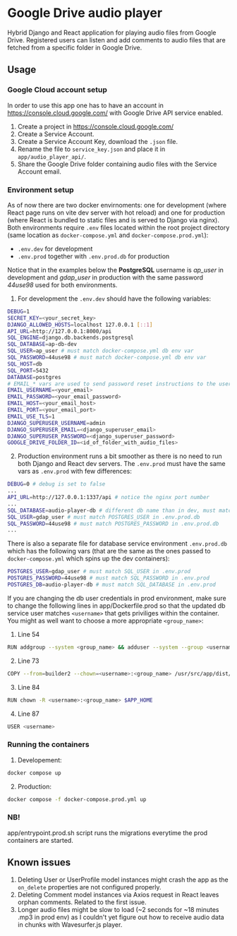 # Google Drive audio player

Hybrid Django and React application for playing audio files from Google Drive. Registered users can listen and add comments to audio files that are fetched from a specific folder in Google Drive.

## Usage

### Google Cloud account setup

In order to use this app one has to have an account in https://console.cloud.google.com/ with Google Drive API service enabled.

1. Create a project in https://console.cloud.google.com/
2. Create a Service Account.
3. Create a Service Account Key, download the `.json` file.
4. Rename the file to `service_key.json` and place it in `app/audio_player_api/`.
5. Share the Google Drive folder containing audio files with the Service Account email.

### Environment setup

As of now there are two docker envirnoments: one for development (where React page runs on vite dev server with hot reload) and one for production (where React is bundled to static files and is served to Django via nginx). Both environments require `.env` files located within the root project directory (same location as `docker-compose.yml` and `docker-compose.prod.yml`):

- `.env.dev` for development
- `.env.prod` together with `.env.prod.db` for production

Notice that in the examples below the **PostgreSQL** username is _ap_user_ in development and _gdap_user_ in production with the same password _44use98_ used for both environments.

1. For development the `.env.dev` should have the following variables:

```bash
DEBUG=1
SECRET_KEY=<your_secret_key>
DJANGO_ALLOWED_HOSTS=localhost 127.0.0.1 [::1]
API_URL=http://127.0.0.1:8000/api
SQL_ENGINE=django.db.backends.postgresql
SQL_DATABASE=ap-db-dev
SQL_USER=ap_user # must match docker-compose.yml db env var
SQL_PASSWORD=44use98 # must match docker-compose.yml db env var
SQL_HOST=db
SQL_PORT=5432
DATABASE=postgres
# EMAIL_* vars are used to send password reset instructions to the user
EMAIL_USERNAME=<your_email>
EMAIL_PASSWORD=<your_email_password>
EMAIL_HOST=<your_email_host>
EMAIL_PORT=<your_email_port>
EMAIL_USE_TLS=1
DJANGO_SUPERUSER_USERNAME=admin
DJANGO_SUPERUSER_EMAIL=<django_superuser_email>
DJANGO_SUPERUSER_PASSWORD=<django_superuser_password>
GOOGLE_DRIVE_FOLDER_ID=<id_of_folder_with_audio_files>
```

2. Production environment runs a bit smoother as there is no need to run both Django and React dev servers. The `.env.prod` must have the same vars as `.env.prod` with few differences:

```bash
DEBUG=0 # debug is set to false
...
API_URL=http://127.0.0.1:1337/api # notice the nginx port number
...
SQL_DATABASE=audio-player-db # different db name than in dev, must match POSTGRES_DB in .env.prod.db
SQL_USER=gdap_user # must match POSTGRES_USER in .env.prod.db
SQL_PASSWORD=44use98 # must match POSTGRES_PASSWORD in .env.prod.db
...
```

There is also a separate file for database service environment `.env.prod.db` which has the following vars (that are the same as the ones passed to `docker-compose.yml` which spins up the dev containers):

```bash
POSTGRES_USER=gdap_user # must match SQL_USER in .env.prod
POSTGRES_PASSWORD=44use98 # must match SQL_PASSWORD in .env.prod
POSTGRES_DB=audio-player-db # must match SQL_DATABASE in .env.prod
```

If you are changing the db user credentials in prod environment, make sure to change the following lines in app/Dockerfile.prod so that the updated db service user matches `<username>` that gets priviliges within the container. You might as well want to choose a more appropriate `<group_name>`:

1. Line 54

```bash
RUN addgroup --system <group_name> && adduser --system --group <username>
```

2. Line 73

```bash
COPY --from=builder2 --chown=<username>:<group_name> /usr/src/app/dist/ ./staticfiles
```

3. Line 84

```bash
RUN chown -R <username>:<group_name> $APP_HOME
```

4. Line 87

```bash
USER <username>
```

### Running the containers

1. Developement:

```bash
docker compose up
```

2. Production:

```bash
docker compose -f docker-compose.prod.yml up
```

### NB!

app/entrypoint.prod.sh script runs the migrations everytime the prod containers are started.

## Known issues

1. Deleting User or UserProfile model instances might crash the app as the `on_delete` properties are not configured properly.
2. Deleting Comment model instances via Axios request in React leaves orphan comments. Related to the first issue.
3. Longer audio files might be slow to load (~2 seconds for ~18 minutes .mp3 in prod env) as I couldn't yet figure out how to receive audio data in chunks with Wavesurfer.js player.
